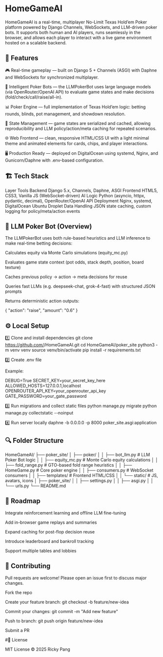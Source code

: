 # HomeGameAI

HomeGameAI is a real-time, multiplayer No-Limit Texas Hold’em Poker platform powered by Django Channels, WebSockets, and LLM-driven poker bots.
It supports both human and AI players, runs seamlessly in the browser, and allows each player to interact with a live game environment hosted on a scalable backend.

## 🚀 Features

🎮 Real-time gameplay — built on Django 5 + Channels (ASGI) with Daphne and WebSockets for synchronized multiplayer.

🧠 Intelligent Poker Bots — the LLMPokerBot uses large language models (via OpenRouter/OpenAI API) to evaluate game states and make decisions (fold/check/call/raise/all-in).

📊 Poker Engine — full implementation of Texas Hold’em logic: betting rounds, blinds, pot management, and showdown resolution.

💾 State Management — game states are serialized and cached, allowing reproducibility and LLM policy/action/meta caching for repeated scenarios.

🌐 Web Frontend — clean, responsive HTML/CSS UI with a light minimal theme and animated elements for cards, chips, and player interactions.

🖥️ Production Ready — deployed on DigitalOcean using systemd, Nginx, and Gunicorn/Daphne with .env-based configuration.

## 🏗️ Tech Stack
Layer	Tools
Backend	Django 5.x, Channels, Daphne, ASGI
Frontend	HTML5, CSS3, Vanilla JS (WebSocket-driven)
AI Logic	Python (asyncio, httpx, pydantic, decimal), OpenRouter/OpenAI API
Deployment	Nginx, systemd, DigitalOcean Ubuntu Droplet
Data Handling	JSON state caching, custom logging for policy/meta/action events

## 🧠 LLM Poker Bot (Overview)

The LLMPokerBot uses both rule-based heuristics and LLM inference to make real-time betting decisions:

Calculates equity via Monte Carlo simulations (equity_mc.py)

Evaluates game state context (pot odds, stack depth, position, board texture)

Caches previous policy → action → meta decisions for reuse

Queries fast LLMs (e.g. deepseek-chat, grok-4-fast) with structured JSON prompts

Returns deterministic action outputs:

{ "action": "raise", "amount": "0.6" }

## ⚙️ Local Setup
1️⃣ Clone and install dependencies
git clone https://github.com/<yourusername>/HomeGameAI.git
cd HomeGameAI/poker_site
python3 -m venv venv
source venv/bin/activate
pip install -r requirements.txt

2️⃣ Create .env file

Example:

DEBUG=True
SECRET_KEY=your_secret_key_here
ALLOWED_HOSTS=127.0.0.1,localhost
OPENROUTER_API_KEY=your_openrouter_api_key
GATE_PASSWORD=your_gate_password

3️⃣ Run migrations and collect static files
python manage.py migrate
python manage.py collectstatic --noinput

4️⃣ Run server locally
daphne -b 0.0.0.0 -p 8000 poker_site.asgi:application

## 🔍 Folder Structure
HomeGameAI/
├── poker_site/
│   ├── poker/
│   │   ├── bot_llm.py          # LLM Poker Bot logic
│   │   ├── equity_mc.py        # Monte Carlo equity calculations
│   │   ├── fold_range.py       # GTO-based fold range heuristics
│   │   ├── HomeGame.py         # Core poker engine
│   │   ├── consumers.py        # WebSocket consumers
│   │   ├── templates/          # Frontend HTML/CSS
│   │   └── static/             # JS, avatars, icons
│   ├── poker_site/
│   │   ├── settings.py
│   │   ├── asgi.py
│   │   └── urls.py
└── README.md

## 🧩 Roadmap

 Integrate reinforcement learning and offline LLM fine-tuning

 Add in-browser game replays and summaries

 Expand caching for post-flop decision reuse

 Introduce leaderboard and bankroll tracking

 Support multiple tables and lobbies

## 🤝 Contributing

Pull requests are welcome!
Please open an issue first to discuss major changes.

Fork the repo

Create your feature branch: git checkout -b feature/new-idea

Commit your changes: git commit -m "Add new feature"

Push to branch: git push origin feature/new-idea

Submit a PR

#📜 License

MIT License © 2025 Ricky Pang
